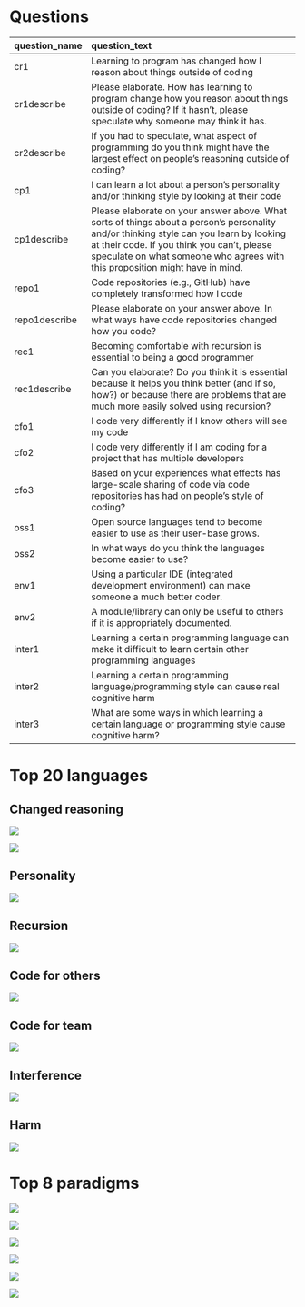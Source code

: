 # Questions

| question\_name | question\_text                                                                                                                                                                                                                                                       |
| :------------- | :------------------------------------------------------------------------------------------------------------------------------------------------------------------------------------------------------------------------------------------------------------------- |
| cr1            | Learning to program has changed how I reason about things outside of coding                                                                                                                                                                                          |
| cr1describe    | Please elaborate. How has learning to program change how you reason about things outside of coding? If it hasn’t, please speculate why someone may think it has.                                                                                                     |
| cr2describe    | If you had to speculate, what aspect of programming do you think might have the largest effect on people’s reasoning outside of coding?                                                                                                                              |
| cp1            | I can learn a lot about a person’s personality and/or thinking style by looking at their code                                                                                                                                                                        |
| cp1describe    | Please elaborate on your answer above. What sorts of things about a person’s personality and/or thinking style can you learn by looking at their code. If you think you can’t, please speculate on what someone who agrees with this proposition might have in mind. |
| repo1          | Code repositories (e.g., GitHub) have completely transformed how I code                                                                                                                                                                                              |
| repo1describe  | Please elaborate on your answer above. In what ways have code repositories changed how you code?                                                                                                                                                                     |
| rec1           | Becoming comfortable with recursion is essential to being a good programmer                                                                                                                                                                                          |
| rec1describe   | Can you elaborate? Do you think it is essential because it helps you think better (and if so, how?) or because there are problems that are much more easily solved using recursion?                                                                                  |
| cfo1           | I code very differently if I know others will see my code                                                                                                                                                                                                            |
| cfo2           | I code very differently if I am coding for a project that has multiple developers                                                                                                                                                                                    |
| cfo3           | Based on your experiences what effects has large-scale sharing of code via code repositories has had on people’s style of coding?                                                                                                                                    |
| oss1           | Open source languages tend to become easier to use as their user-base grows.                                                                                                                                                                                         |
| oss2           | In what ways do you think the languages become easier to use?                                                                                                                                                                                                        |
| env1           | Using a particular IDE (integrated development environment) can make someone a much better coder.                                                                                                                                                                    |
| env2           | A module/library can only be useful to others if it is appropriately documented.                                                                                                                                                                                     |
| inter1         | Learning a certain programming language can make it difficult to learn certain other programming languages                                                                                                                                                           |
| inter2         | Learning a certain programming language/programming style can cause real cognitive harm                                                                                                                                                                              |
| inter3         | What are some ways in which learning a certain language or programming style cause cognitive harm?                                                                                                                                                                   |

# Top 20 languages

## Changed reasoning

![](beliefs_files/figure-gfm/changed-reasoning-1.png)<!-- -->

![](beliefs_files/figure-gfm/functional-v-imperative-1.png)<!-- -->

## Personality

![](beliefs_files/figure-gfm/personality-1.png)<!-- -->

## Recursion

![](beliefs_files/figure-gfm/recursion-1.png)<!-- -->

## Code for others

![](beliefs_files/figure-gfm/code-for-others-1.png)<!-- -->

## Code for team

![](beliefs_files/figure-gfm/code-for-team-1.png)<!-- -->

## Interference

![](beliefs_files/figure-gfm/interference-1.png)<!-- -->

## Harm

![](beliefs_files/figure-gfm/harm-1.png)<!-- -->

# Top 8 paradigms

![](beliefs_files/figure-gfm/changed-reasoning-paradigm-1.png)<!-- -->

![](beliefs_files/figure-gfm/personality-paradigm-1.png)<!-- -->

![](beliefs_files/figure-gfm/recursion-paradigm-1.png)<!-- -->

![](beliefs_files/figure-gfm/code-for-team-paradigm-1.png)<!-- -->

![](beliefs_files/figure-gfm/interference-paradigm-1.png)<!-- -->

![](beliefs_files/figure-gfm/harm-paradigm-1.png)<!-- -->
